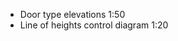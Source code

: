 - Door type elevations <span class="highlight-red">1:50</span>
- Line of heights control diagram <span class="highlight-red">1:20</span>
